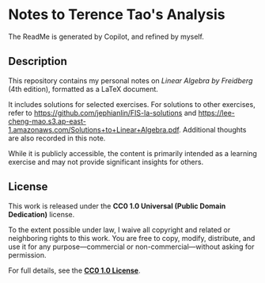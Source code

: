 # Notes to Terence Tao's Analysis
The ReadMe is generated by Copilot, and refined by myself.

## Description
This repository contains my personal notes on *Linear Algebra by Freidberg* (4th edition), formatted as a LaTeX document.

It includes solutions for selected exercises. For solutions to other exercises, refer to <https://github.com/jephianlin/FIS-la-solutions> and <https://lee-cheng-mao.s3.ap-east-1.amazonaws.com/Solutions+to+Linear+Algebra.pdf>.
Additional thoughts are also recorded in this note.

While it is publicly accessible, the content is primarily intended as a learning exercise and may not provide significant insights for others.

## License
This work is released under the **CC0 1.0 Universal (Public Domain Dedication)** license. 

To the extent possible under law, I waive all copyright and related or neighboring rights to this work. You are free to copy, modify, distribute, and use it for any purpose—commercial or non-commercial—without asking for permission.

For full details, see the **[CC0 1.0 License](https://creativecommons.org/publicdomain/zero/1.0/)**.
